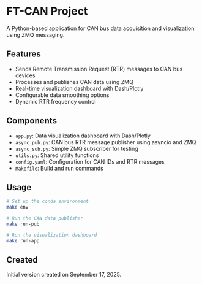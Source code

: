 # FT-CAN Project

A Python-based application for CAN bus data acquisition and visualization using ZMQ messaging.

## Features

- Sends Remote Transmission Request (RTR) messages to CAN bus devices
- Processes and publishes CAN data using ZMQ
- Real-time visualization dashboard with Dash/Plotly
- Configurable data smoothing options
- Dynamic RTR frequency control

## Components

- `app.py`: Data visualization dashboard with Dash/Plotly
- `async_pub.py`: CAN bus RTR message publisher using asyncio and ZMQ
- `async_sub.py`: Simple ZMQ subscriber for testing
- `utils.py`: Shared utility functions
- `config.yaml`: Configuration for CAN IDs and RTR messages
- `Makefile`: Build and run commands

## Usage

```bash
# Set up the conda environment
make env

# Run the CAN data publisher
make run-pub

# Run the visualization dashboard
make run-app
```

## Created

Initial version created on September 17, 2025.